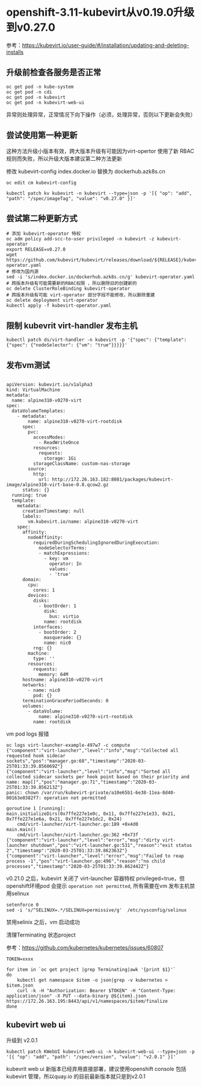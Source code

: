 # openshift-3.11-kubevirt从v0.19.0升级到v0.27.0

参考：https://kubevirt.io/user-guide/#/installation/updating-and-deleting-installs

## 升级前检查各服务是否正常

```
oc get pod -n kube-system
oc get pod -n cdi
oc get pod -n kubevirt
oc get pod -n kubevirt-web-ui
```

异常则处理异常，正常情况下向下操作（必须，处理异常，否则以下更新会失败）

##  尝试使用第一种更新

这种方法升级小版本有效，跨大版本升级有可能因为virt-opertor 使用了新 RBAC规则而失败，所以升级大版本建议第二种方法更新

修改 kubevirt-config index.docker.io 替换为 dockerhub.azk8s.cn

```
oc edit cm kubevirt-config
```

```
kubectl patch kv kubevirt -n kubevirt --type=json -p '[{ "op": "add", "path": "/spec/imageTag", "value": "v0.27.0" }]'
```

## 尝试第二种更新方式

```
# 添加 kubevirt-operator 特权
oc adm policy add-scc-to-user privileged -n kubevirt -z kubevirt-operator
export RELEASE=v0.27.0
wget https://github.com/kubevirt/kubevirt/releases/download/${RELEASE}/kubevirt-operator.yaml
# 修改为国内源
sed -i 's/index.docker.io/dockerhub.azk8s.cn/g' kubevirt-operator.yaml
# 跨版本升级有可能需要新的RBAC权限 ，所以删除旧的创建新的
oc delete ClusterRoleBinding kubevirt-operator 
# 跨版本升级有可能 virt-operator 部分字段不能修改，所以删除重建
oc delete deployment virt-operator
kubectl apply -f kubevirt-operator.yaml
```


## 限制 kubevrit virt-handler 发布主机

```
kubectl patch ds/virt-handler -n kubevirt -p '{"spec": {"template": {"spec": {"nodeSelector": {"vm": "true"}}}}}'
```

## 发布vm测试

```

apiVersion: kubevirt.io/v1alpha3
kind: VirtualMachine
metadata:
  name: alpine310-v0270-virt
spec:
  dataVolumeTemplates:
    - metadata:
        name: alpine310-v0270-virt-rootdisk
      spec:
        pvc:
          accessModes:
            - ReadWriteOnce
          resources:
            requests:
              storage: 1Gi
          storageClassName: custom-nas-storage
        source:
          http: 
            url: http://172.26.163.182:8081/packages/kubevirt-image/alpine310-virt-base-0.8.qcow2.gz
      status: {}
  running: true
  template:
    metadata:
      creationTimestamp: null
      labels:
        vm.kubevirt.io/name: alpine310-v0270-virt
    spec:
      affinity:
        nodeAffinity:
          requiredDuringSchedulingIgnoredDuringExecution:
            nodeSelectorTerms:
            - matchExpressions:
              - key: vm
                operator: In
                values:
                - 'true'
      domain:
        cpu:
          cores: 1
        devices:
          disks:
            - bootOrder: 1
              disk:
                bus: virtio
              name: rootdisk
          interfaces:
            - bootOrder: 2
              masquerade: {}
              name: nic0
          rng: {}
        machine:
          type: ''
        resources:
          requests:
            memory: 64M
      hostname: alpine310-v0270-virt
      networks:
        - name: nic0
          pod: {}
      terminationGracePeriodSeconds: 0
      volumes:
        - dataVolume:
            name: alpine310-v0270-virt-rootdisk
          name: rootdisk
```

vm pod logs 报错

```
oc logs virt-launcher-example-497w7 -c compute
{"component":"virt-launcher","level":"info","msg":"Collected all requested hook sidecar sockets","pos":"manager.go:68","timestamp":"2020-03-25T01:33:39.856069Z"}
{"component":"virt-launcher","level":"info","msg":"Sorted all collected sidecar sockets per hook point based on their priority and name: map[]","pos":"manager.go:71","timestamp":"2020-03-25T01:33:39.856213Z"}
panic: chown /var/run/kubevirt-private/a10e65b1-6e38-11ea-8d40-00163e0382f7: operation not permitted

goroutine 1 [running]:
main.initializeDirs(0x7ffe227e1e0c, 0x11, 0x7ffe227e1e33, 0x21, 0x7ffe227e1e6a, 0x21, 0x7ffe227e1dc2, 0x24)
	cmd/virt-launcher/virt-launcher.go:189 +0x4d0
main.main()
	cmd/virt-launcher/virt-launcher.go:362 +0x73f
{"component":"virt-launcher","level":"error","msg":"dirty virt-launcher shutdown","pos":"virt-launcher.go:531","reason":"exit status 2","timestamp":"2020-03-25T01:33:39.862363Z"}
{"component":"virt-launcher","level":"error","msg":"Failed to reap process -1","pos":"virt-launcher.go:496","reason":"no child processes","timestamp":"2020-03-25T01:33:39.862442Z"}
```

v0.21.0 之后，kubevirt 关闭了 virt-launcher 容器特权 privileged=true，但openshift环境pod 会提示 `operation not permitted`, 所有需要在vm 发布主机禁用selinux

```
setenforce 0
sed -i 's/^SELINUX=.*/SELINUX=permissive/g'  /etc/sysconfig/selinux
```

禁用selinix 之后，vm 启动成功


清理Terminating 状态project

参考：https://github.com/kubernetes/kubernetes/issues/60807

```
TOKEN=xxxx

for item in `oc get project |grep Terminating|awk '{print $1}'`
do
	kubectl get namespace $item -o json|grep -v kubernetes > $item.json
	curl -k -H "Authorization: Bearer $TOKEN" -H "Content-Type: application/json" -X PUT --data-binary @${item}.json https://172.26.163.195:8443/api/v1/namespaces/$item/finalize
done
```

## kubevirt web ui

升级到 v2.0.1

```
kubectl patch KWebUI kubevirt-web-ui -n kubevirt-web-ui --type=json -p '[{ "op": "add", "path": "/spec/version", "value": "v2.0.1" }]'
```

kubevrit web ui 新版本已经弃用直接部署，建议使用openshift console 包括kubevirt 管理，所以quay.io 的目前最新版本就只是到v2.0.1